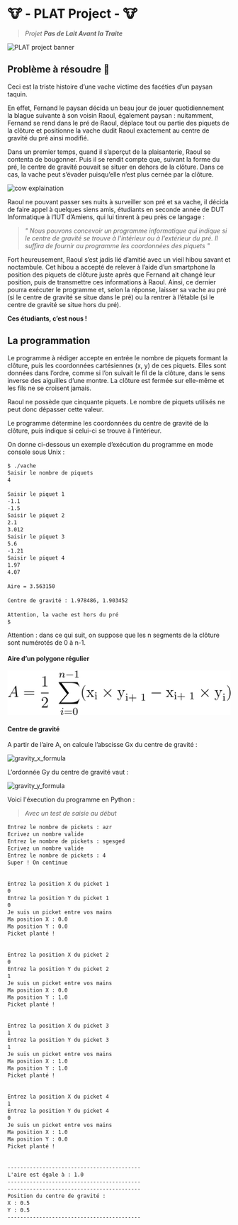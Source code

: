 # 🐮 - PLAT Project - 🐮

>_Projet **Pas de Lait Avant la Traite**_

![PLAT project banner](https://i.ibb.co/Z1hvHCS/banner.jpg)

## Problème à résoudre 🧐

Ceci est la triste histoire d’une vache victime des facéties d’un paysan taquin.

En effet, Fernand le paysan décida un beau jour de jouer quotidiennement la blague suivante à son voisin Raoul,
également paysan : nuitamment, Fernand se rend dans le pré de Raoul, déplace tout ou partie des piquets de la
clôture et positionne la vache dudit Raoul exactement au centre de gravité du pré ainsi modifié.

Dans un premier temps, quand il s’aperçut de la plaisanterie, Raoul se contenta de bougonner. Puis il se rendit
compte que, suivant la forme du pré, le centre de gravité pouvait se situer en dehors de la clôture. Dans ce cas, la
vache peut s’évader puisqu’elle n’est plus cernée par la clôture.

![cow explaination](https://i.ibb.co/KysHXxK/top-view.jpg)

Raoul ne pouvant passer ses nuits à surveiller son pré et sa vache, il décida de faire appel à quelques siens amis,
étudiants en seconde année de DUT Informatique à l’IUT d’Amiens, qui lui tinrent à peu près ce langage :

>_" Nous pouvons concevoir un programme informatique qui indique si le centre de gravité se trouve à
 l’intérieur ou à l’extérieur du pré. Il suffira de fournir au programme les coordonnées des piquets "_
 
Fort heureusement, Raoul s’est jadis lié d’amitié avec un vieil hibou savant et noctambule. Cet hibou a accepté
de relever à l’aide d’un smartphone la position des piquets de clôture juste après que Fernand ait changé leur
position, puis de transmettre ces informations à Raoul. Ainsi, ce dernier pourra exécuter le programme et, selon
la réponse, laisser sa vache au pré (si le centre de gravité se situe dans le pré) ou la rentrer à l’étable (si le centre
de gravité se situe hors du pré).

**Ces étudiants, c’est nous !**

## La programmation

Le programme à rédiger accepte en entrée le nombre de piquets formant la clôture, puis les coordonnées cartésiennes
(x, y) de ces piquets. Elles sont données dans l’ordre, comme si l’on suivait le fil de la clôture, dans le sens inverse
des aiguilles d’une montre. La clôture est fermée sur elle-même et les fils ne se croisent jamais.

Raoul ne possède que cinquante piquets. Le nombre de piquets utilisés ne peut donc dépasser cette valeur.

Le programme détermine les coordonnées du centre de gravité de la clôture, puis indique si celui-ci se trouve à
l’intérieur.

On donne ci-dessous un exemple d’exécution du programme en mode console sous Unix :

    $ ./vache
    Saisir le nombre de piquets
    4
    
    Saisir le piquet 1
    -1.1
    -1.5
    Saisir le piquet 2
    2.1
    3.012
    Saisir le piquet 3
    5.6
    -1.21
    Saisir le piquet 4
    1.97
    4.07
    
    Aire = 3.563150
    
    Centre de gravité : 1.978486, 1.903452
    
    Attention, la vache est hors du pré
    $

Attention : dans ce qui suit, on suppose que les n segments de la clôture sont numérotés de 0 à n-1.

#### Aire d’un polygone régulier

![area_formula](./img/formule_aire.jpg)

#### Centre de gravité

A partir de l’aire A, on calcule l’abscisse Gx du centre de gravité :

![gravity_x_formula](https://i.ibb.co/hfFwtxQ/gravity-x.jpg)

L’ordonnée Gy du centre de gravité vaut :

![gravity_y_formula](https://i.ibb.co/6RdNHhv/gravity-y.jpg)


Voici l'éxecution du programme en Python :
>_Avec un test de saisie au début_


    Entrez le nombre de pickets : azr
    Ecrivez un nombre valide
    Entrez le nombre de pickets : sgesged
    Ecrivez un nombre valide
    Entrez le nombre de pickets : 4
    Super ! On continue


    Entrez la position X du picket 1
    0
    Entrez la position Y du picket 1
    0
    Je suis un picket entre vos mains
    Ma position X : 0.0
    Ma position Y : 0.0
    Picket planté !


    Entrez la position X du picket 2
    0
    Entrez la position Y du picket 2
    1
    Je suis un picket entre vos mains
    Ma position X : 0.0
    Ma position Y : 1.0
    Picket planté !


    Entrez la position X du picket 3
    1
    Entrez la position Y du picket 3
    1
    Je suis un picket entre vos mains
    Ma position X : 1.0
    Ma position Y : 1.0
    Picket planté !


    Entrez la position X du picket 4
    1
    Entrez la position Y du picket 4
    0
    Je suis un picket entre vos mains
    Ma position X : 1.0
    Ma position Y : 0.0
    Picket planté !


    ------------------------------------------
    L'aire est égale à : 1.0
    ------------------------------------------
    ------------------------------------------
    Position du centre de gravité :
    X : 0.5
    Y : 0.5
    ------------------------------------------
